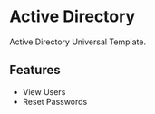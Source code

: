 # Active Directory

Active Directory Universal Template. 

## Features 

- View Users
- Reset Passwords
